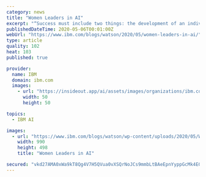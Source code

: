 ```yaml
---
category: news
title: "Women Leaders in AI"
excerpt: "“Success must include two things: the development of an individual to his utmost potentiality and a contribution of some kind to one’s world.” — Eleanor Roosevelt\nThroughout history, across countries, industries, and professions, women trailblazers have opened the door for millions of other women to"
publishedDateTime: 2020-05-06T00:01:00Z
webUrl: "https://www.ibm.com/blogs/watson/2020/05/women-leaders-in-ai/"
type: article
quality: 102
heat: 103
published: true

provider:
  name: IBM
  domain: ibm.com
  images:
    - url: "https://insideout.app/ai/assets/images/organizations/ibm.com-50x50.jpg"
      width: 50
      height: 50

topics:
  - IBM AI

images:
  - url: "https://www.ibm.com/blogs/watson/wp-content/uploads/2020/05/WLAI_BlogLeadspace_v2_FINAL_x2-990x498.jpg"
    width: 990
    height: 498
    title: "Women Leaders in AI"

secured: "vkd27AMA0xWa9kT8Qg4V7H5QVua0vXSQrNoJCs9mmbLtBAeEpnYyppGcMk4EGc5NLqdSwZ5I2IH43ljUOJ7/6EcRwtND1NScbmfwP3B57MoUQ5TWvMtvG3f6ep5DUU0OcF5QHeMFfETRm7hf+p973uuW/wNnSkxrQQm0ER4Xvr2aRVBWK5sMV2QuKpVt/omlbWES1nZUVijpFrBNl089Up8QnDriLB6EUReB+Qky00ihPH/CJe5KSk+K5KfyndRaMp/Tj6KF610qONBuLOHbpmKOc9NUg1JRRfIc6z4s6ihNQrRiK3IOw0BmPSXL7Z8tezNR7ZFVJkLQH11MT9+pcA==;A+sDQKUkwkYxGol6frCwvQ=="
---
```


